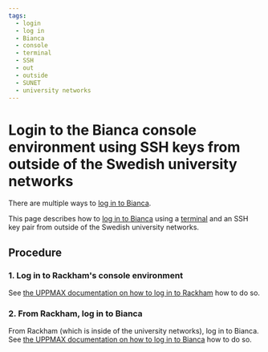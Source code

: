 ```yaml
---
tags:
  - login
  - log in
  - Bianca
  - console
  - terminal
  - SSH
  - out
  - outside
  - SUNET
  - university networks
---
```


# Login to the Bianca console environment using SSH keys from outside of the Swedish university networks

There are multiple ways to [log in to Bianca](login_bianca.md).

This page describes how to [log in to Bianca](login_bianca.md)
using a [terminal](../software/terminal.md) and an SSH key pair
from outside of the Swedish university networks.

## Procedure

### 1. Log in to Rackham's console environment

See [the UPPMAX documentation on how to log in to Rackham](login_rackham.md)
how to do so.

### 2. From Rackham, log in to Bianca

From Rackham (which is inside of the university networks),
log in to Bianca.
See [the UPPMAX documentation on how to log in to Bianca](login_bianca.md)
how to do so.
